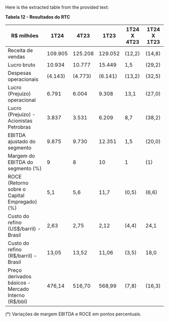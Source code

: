 Here is the extracted table from the provided text:

**Tabela 12 - Resultados do RTC**

| R$ milhões                                                     | 1T24       | 4T23       | 1T23       | 1T24 X 4T23 | 1T24 X 1T23 |
|--------------------------------------------------------------|------------|------------|------------|-------------|-------------|
| Receita de vendas                                            | 109.905    | 125.208    | 129.052    | (12,2)      | (14,8)      |
| Lucro bruto                                                   | 10.934     | 10.777     | 15.449     | 1,5         | (29,2)      |
| Despesas operacionais                                        | (4.143)    | (4.773)    | (6.141)    | (13,2)      | (32,5)      |
| Lucro (Prejuízo) operacional                                  | 6.791      | 6.004      | 9.308      | 13,1        | (27,0)      |
| Lucro (Prejuízo) - Acionistas Petrobras                       | 3.837      | 3.531      | 6.209      | 8,7         | (38,2)      |
| EBITDA ajustado do segmento                                   | 9.875      | 9.730      | 12.351     | 1,5         | (20,0)      |
| Margem do EBITDA do segmento (%)                              | 9          | 8          | 10         | 1           | (1)         |
| ROCE (Retorno sobre o Capital Empregado) (%)                 | 5,1        | 5,6        | 11,7       | (0,5)       | (6,6)       |
| Custo do refino (US$/barril) - Brasil                        | 2,63       | 2,75       | 2,12       | (4,4)       | 24,1        |
| Custo do refino (R$/barril) - Brasil                        | 13,05      | 13,52      | 11,06      | (3,5)       | 18,0        |
| Preço derivados básicos - Mercado Interno (R$/bbl)          | 476,14     | 516,70     | 568,99     | (7,8)       | (16,3)      |

(*) Variações de margem EBITDA e ROCE em pontos percentuais.